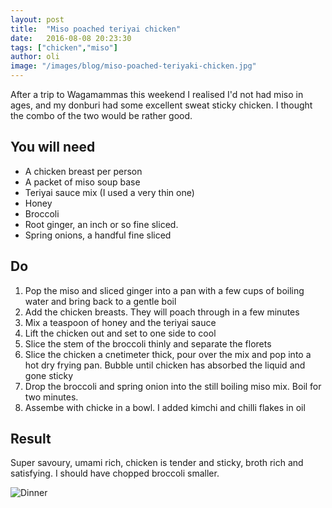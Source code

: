 ```yaml
---
layout: post
title:  "Miso poached teriyai chicken"
date:   2016-08-08 20:23:30
tags: ["chicken","miso"]
author: oli
image: "/images/blog/miso-poached-teriyaki-chicken.jpg"
---
```


After a trip to Wagamammas this weekend I realised I'd not had miso in ages, and my donburi had some excellent sweat sticky chicken.  I thought the combo of the two would be rather good.

## You will need

* A chicken breast per person
* A packet of miso soup base
* Teriyai sauce mix (I used a very thin one)
* Honey
* Broccoli
* Root ginger, an inch or so fine sliced.
* Spring onions, a handful fine sliced

## Do

1. Pop the miso and sliced ginger into a pan with a few cups of boiling water and bring back to a gentle boil
2. Add the chicken breasts.  They  will poach through in a few minutes
3. Mix a teaspoon of honey and the teriyai sauce
4. Lift the chicken out and set to one side to cool
5. Slice the stem of the broccoli thinly and separate the florets
6. Slice the chicken a cnetimeter thick, pour over the mix and pop into a hot dry frying pan.  Bubble until chicken has absorbed the liquid and gone sticky
7. Drop the broccoli and spring onion into the still boiling miso mix.  Boil for two minutes.
8. Assembe with chicke in a bowl.  I added kimchi and chilli flakes in oil


## Result

Super savoury, umami rich, chicken is tender and sticky, broth rich and satisfying.  I should have chopped broccoli smaller.

![Dinner](/images/blog/miso-poached-teriyaki-chicken.jpg)
